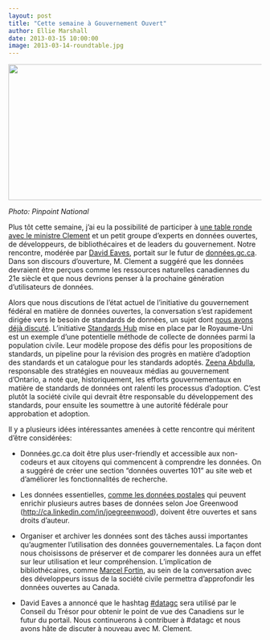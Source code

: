 ```yaml
---
layout: post
title: "Cette semaine à Gouvernement Ouvert"
author: Ellie Marshall
date: 2013-03-15 10:00:00
image: 2013-03-14-roundtable.jpg
---
```

<img src="http://blogue.nordouvert.ca/img/blog/2013-03-14-roundtable.jpg" width="587" height="270" alt="">

*Photo: Pinpoint National*

Plus tôt cette semaine, j’ai eu la possibilité de participer à [une table ronde avec le ministre Clement](http://www.tbs-sct.gc.ca/media/nr-cp/2013/0311-eng.asp) et un petit groupe d’experts en données ouvertes, de développeurs, de bibliothécaires et de leaders du gouvernement. Notre rencontre, modérée par [David Eaves](http://www.eaves.ca), portait sur le futur de [données.gc.ca](http://donnees.gc.ca). Dans son discours d’ouverture, M. Clement a suggéré que les données devraient être perçues comme les ressources naturelles canadiennes du 21e siècle et que nous devrions penser à la prochaine génération d’utilisateurs de données.

Alors que nous discutions de l’état actuel de l’initiative du gouvernement fédéral en matière de données ouvertes, la conversation s’est rapidement dirigée vers le besoin de standards de données, un sujet dont [nous avons déjà discuté](http://blog.opennorth.ca/2013/02/21/update-on-opengovernment/). L’initiative [Standards Hub](http://standards.data.gov.uk/) mise en place par le Royaume-Uni est un exemple d’une potentielle méthode de collecte de données parmi la population civile. Leur modèle propose des défis pour les propositions de standards, un pipeline pour la révision des progrès en matière d’adoption des standards et un catalogue pour les standards adoptés. [Zeena Abdulla](http://www.linkedin.com/pub/zeena-abdulla/2/538/224), responsable des stratégies en nouveaux médias au gouvernement d’Ontario, a noté que, historiquement, les efforts gouvernementaux en matière de standards de données ont ralenti les processus d’adoption. C’est plutôt la société civile qui devrait être responsable du développement des standards, pour ensuite les soumettre à une autorité fédérale pour approbation et adoption.

Il y a plusieurs idées intéressantes amenées à cette rencontre qui méritent d’être considérées:

- Données.gc.ca doit être plus user-friendly et accessible aux non-codeurs et aux citoyens qui commencent à comprendre les données. On a suggéré de créer une section “données ouvertes 101” au site web et d’améliorer les fonctionnalités de recherche.

- Les données essentielles, [comme les données postales](http://blogue.nordouvert.ca/2013/03/08/les-donnees-de-code-postaux-maintenant/) qui peuvent enrichir plusieurs autres bases de données selon Joe Greenwood (http://ca.linkedin.com/in/joegreenwood), doivent être ouvertes et sans droits d’auteur.

- Organiser et archiver les données sont des tâches aussi importantes qu’augmenter l’utilisation des données gouvernementales. La façon dont nous choisissons de préserver et de comparer les données aura un effet sur leur utilisation et leur compréhension. L’implication de bibliothécaires, comme [Marcel Fortin](http://www.linkedin.com/pub/marcel-fortin/26/611/65b), au sein de la conversation avec des développeurs issus de la société civile permettra d’approfondir les données ouvertes au Canada.

- David Eaves a annoncé que le hashtag [#datagc](https://twitter.com/search?q=%23datagc&src=typd) sera utilisé par le Conseil du Trésor pour obtenir le point de vue des Canadiens sur le futur du portail. Nous continuerons à contribuer à #datagc et nous avons hâte de discuter à nouveau avec M. Clement.
